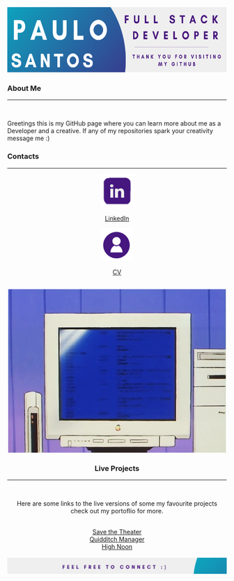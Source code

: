 <div align="center"><img src="/Github_Banner.png" alt="A banner that introduces the user Paulo Santos" height="150px" /></div>
<h3>About Me </h3>
<hr>
<br>
<p>Greetings this is my GitHub page where you can learn more about me as a Developer and a creative.
If any of my repositories spark your creativity message me :) </p>
<h3>Contacts</h3>
<hr>
 <div align="center"> 
 <a href="https://www.linkedin.com/in/paulo-j-santos/" target="_blank"><img src="/[removal.ai]_tmp-6167364925eeb.png" alt="linked in icon" height="75px" target="_blank"> </a> 
  <a href="https://www.linkedin.com/in/paulo-j-santos/" target="_blank"><p>LinkedIn</p> </a> 
  </div>
  <div align="center"> 
 <a href="https://www.canva.com/design/DAErfI6CH8g/7mgDgCLMeK0VJj9Bq58mKg/view?utm_content=DAErfI6CH8g&utm_campaign=designshare&utm_medium=link&utm_source=sharebutton" target="_blank"><img src="/CV-removebg-preview.png" alt="linked in icon" height="75px" target="_blank"><p>CV</p> </a> 
<div>
<br>
<img src="/7577b71b1fa613d0032e31fbafb0bdcc.gif" alt="A computer flahsing"> 
<br>
<h3 align="center">Live Projects</h3>
<hr>
<br>
    <p>Here are some links to the live versions of  some my favourite projects check out my portoflio for more.</p>
<br>
  <a href="https://savethetheatre2021.netlify.app/" target="_blank">Save the Theater</a> 
  <br>
  <a href="https://quidditch-manager-project.herokuapp.com/" target="_blank">Quidditch Manager</a>
  <br>
  <a href="https://highnoontimetracker.netlify.app/" target="_blank">High Noon</a>
 </div> 
<br>
<img src="/Github_Footer.png " alt="A Footer inviting visitors to connect" /> 
